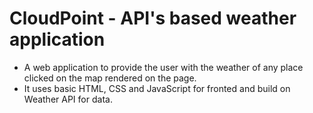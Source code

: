# CloudPoint - API's based weather application

- A web application to provide the user with the weather of any place clicked on the 
map rendered on the page.
- It uses basic HTML, CSS and JavaScript for fronted and build on Weather API for data.
